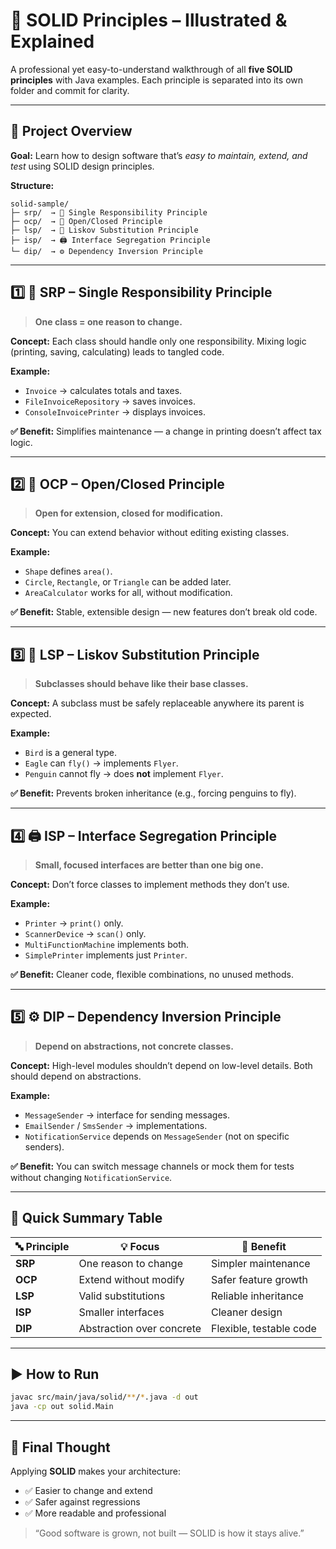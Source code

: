 # 💎 SOLID Principles – Illustrated & Explained

A professional yet easy-to-understand walkthrough of all **five SOLID principles** with Java examples. Each principle is separated into its own folder and commit for clarity.

---

## 🧭 Project Overview
**Goal:** Learn how to design software that’s *easy to maintain, extend, and test* using SOLID design principles.

**Structure:**
```
solid-sample/
├─ srp/  → 🧩 Single Responsibility Principle
├─ ocp/  → 🧱 Open/Closed Principle
├─ lsp/  → 🦅 Liskov Substitution Principle
├─ isp/  → 🖨️ Interface Segregation Principle
└─ dip/  → ⚙️ Dependency Inversion Principle
```

---

## 1️⃣ 🧩 SRP – Single Responsibility Principle
> **One class = one reason to change.**

**Concept:** Each class should handle only one responsibility. Mixing logic (printing, saving, calculating) leads to tangled code.

**Example:**
- `Invoice` → calculates totals and taxes.
- `FileInvoiceRepository` → saves invoices.
- `ConsoleInvoicePrinter` → displays invoices.

**✅ Benefit:**
Simplifies maintenance — a change in printing doesn’t affect tax logic.

---

## 2️⃣ 🧱 OCP – Open/Closed Principle
> **Open for extension, closed for modification.**

**Concept:** You can extend behavior without editing existing classes.

**Example:**
- `Shape` defines `area()`.
- `Circle`, `Rectangle`, or `Triangle` can be added later.
- `AreaCalculator` works for all, without modification.

**✅ Benefit:**
Stable, extensible design — new features don’t break old code.

---

## 3️⃣ 🦅 LSP – Liskov Substitution Principle
> **Subclasses should behave like their base classes.**

**Concept:** A subclass must be safely replaceable anywhere its parent is expected.

**Example:**
- `Bird` is a general type.
- `Eagle` can `fly()` → implements `Flyer`.
- `Penguin` cannot fly → does **not** implement `Flyer`.

**✅ Benefit:**
Prevents broken inheritance (e.g., forcing penguins to fly).

---

## 4️⃣ 🖨️ ISP – Interface Segregation Principle
> **Small, focused interfaces are better than one big one.**

**Concept:** Don’t force classes to implement methods they don’t use.

**Example:**
- `Printer` → `print()` only.
- `ScannerDevice` → `scan()` only.
- `MultiFunctionMachine` implements both.
- `SimplePrinter` implements just `Printer`.

**✅ Benefit:**
Cleaner code, flexible combinations, no unused methods.

---

## 5️⃣ ⚙️ DIP – Dependency Inversion Principle
> **Depend on abstractions, not concrete classes.**

**Concept:** High-level modules shouldn’t depend on low-level details. Both should depend on abstractions.

**Example:**
- `MessageSender` → interface for sending messages.
- `EmailSender` / `SmsSender` → implementations.
- `NotificationService` depends on `MessageSender` (not on specific senders).

**✅ Benefit:**
You can switch message channels or mock them for tests without changing `NotificationService`.

---

## 🧩 Quick Summary Table
| 🔤 Principle | 💡 Focus | 🎯 Benefit |
|--------------|-----------|-------------|
| **SRP** | One reason to change | Simpler maintenance |
| **OCP** | Extend without modify | Safer feature growth |
| **LSP** | Valid substitutions | Reliable inheritance |
| **ISP** | Smaller interfaces | Cleaner design |
| **DIP** | Abstraction over concrete | Flexible, testable code |

---

## ▶️ How to Run
```bash
javac src/main/java/solid/**/*.java -d out
java -cp out solid.Main
```

---

## 🧠 Final Thought
Applying **SOLID** makes your architecture:
- ✅ Easier to change and extend
- ✅ Safer against regressions
- ✅ More readable and professional

> “Good software is grown, not built — SOLID is how it stays alive.”

